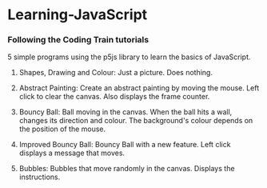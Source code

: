 # Learning-JavaScript
### Following the Coding Train tutorials
5 simple programs using the p5js library to learn the basics of JavaScript.


1. Shapes, Drawing and Colour:
    Just a picture.
    Does nothing.

2. Abstract Painting:
    Create an abstract painting by moving the mouse. 
    Left click to clear the canvas.
    Also displays the frame counter.
    
3. Bouncy Ball:
    Ball moving in the canvas.
    When the ball hits a wall, changes its direction and colour.
    The background's colour depends on the position of the mouse.
    
4. Improved Bouncy Ball:
    Bouncy Ball with a new feature.
    Left click displays a message that moves.
    
5. Bubbles:
    Bubbles that move randomly in the canvas.
    Displays the instructions.
